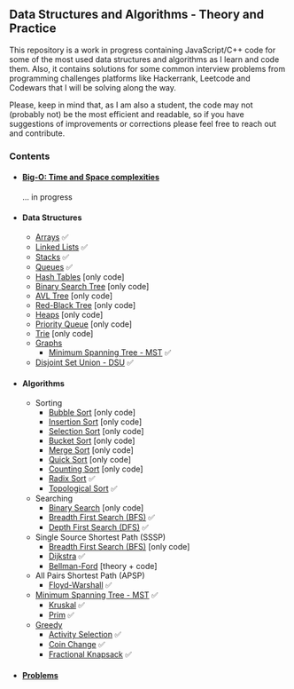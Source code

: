 ## Data Structures and Algorithms - Theory and Practice

This repository is a work in progress containing JavaScript/C++ code for some of the most used data structures and algorithms as I learn and code them. Also, it contains solutions for some common interview problems from programming challenges platforms like Hackerrank, Leetcode and Codewars that I will be solving along the way.

Please, keep in mind that, as I am also a student, the code may not (probably not) be the most efficient and readable, so if you have suggestions of improvements or corrections please feel free to reach out and contribute.

### Contents

- #### [Big-O: Time and Space complexities](/Big-O/README.md)
  ... in progress
- #### Data Structures
  - [Arrays](DataStructures/Array/README.md) :white_check_mark:
  - [Linked Lists](DataStructures/Linked%20List/README.md) :white_check_mark:
  - [Stacks](DataStructures/Stack/README.md) :white_check_mark:
  - [Queues](DataStructures/Queue/README.md) :white_check_mark:
  - [Hash Tables](DataStructures/Hash%20Table/README.md) [only code]
  - [Binary Search Tree](/DataStructures/Binary%20Search%20Tree/README.md) [only code]
  - [AVL Tree](/DataStructures/AVL%20Tree/README.md) [only code]
  - [Red-Black Tree](/DataStructures/Red-Black%20Tree/README.md) [only code]
  - [Heaps](/DataStructures/Heaps/README.md) [only code]
  - [Priority Queue](DataStructures/Priority%20Queue/README.md) [only code]
  - [Trie](DataStructures/Tries/README.md) [only code]
  - [Graphs](DataStructures/Graphs/README.md)
    - [Minimum Spanning Tree - MST](/DataStructures/Graphs/Minimum%20Spanning%20Tree/README.md) :white_check_mark:
  - [Disjoint Set Union - DSU](/DataStructures/Disjoint%20Set/README.md) :white_check_mark:
- #### Algorithms
  - Sorting
    - [Bubble Sort](/Algorithms/Sorting/Bubble%20Sort/README.md) [only code]
    - [Insertion Sort](/Algorithms/Sorting/Insertion%20Sort/README.md) [only code]
    - [Selection Sort](/Algorithms/Sorting/Selection%20Sort/README.md) [only code]
    - [Bucket Sort](/Algorithms/Sorting/Bucket%20Sort/README.md) [only code]
    - [Merge Sort](/Algorithms/Sorting/Merge%20Sort/README.md) [only code]
    - [Quick Sort](/Algorithms/Sorting/Quick%20Sort/README.md) [only code]
    - [Counting Sort](/Algorithms/Sorting/Counting%20Sort/README.md) [only code]
    - [Radix Sort](Algorithms/Sorting/Radix%20Sort/README.md) :white_check_mark:
    - [Topological Sort](Algorithms/Sorting/Topological%20Sort/README.md) :white_check_mark:
  - Searching
    - [Binary Search](/Algorithms/Searching/Binary%20Search/README.md) [only code]
    - [Breadth First Search (BFS)](Algorithms/Searching/Breadth%20First%20Search/README.md) :white_check_mark:
    - [Depth First Search (DFS)](Algorithms/Searching/Depth%20First%20Search/README.md) :white_check_mark:
  - Single Source Shortest Path (SSSP)
    - [Breadth First Search (BFS)](Algorithms/Shortest%20Path/Breadth%20First%20Search/README.md) [only code]
    - [Dijkstra](Algorithms/Shortest%20Path/Dijkstra/README.md) :white_check_mark:
    - [Bellman-Ford](Algorithms/Shortest%20Path/Bellman%20Ford/README.md) [theory + code]
  - All Pairs Shortest Path (APSP)
    - [Floyd-Warshall](Algorithms/Shortest%20Path/Floyd-Warshall/README.md) :white_check_mark:
  - [Minimum Spanning Tree - MST](/DataStructures/Graphs/Minimum%20Spanning%20Tree/README.md) :white_check_mark:
    - [Kruskal](/Algorithms/Minimum%20Spanning%20Tree/Kruskal/README.md) :white_check_mark:
    - [Prim](/Algorithms/Minimum%20Spanning%20Tree/Prim/README.md) :white_check_mark:
  - [Greedy](/Algorithms/Greedy/README.md)
    - [Activity Selection](/Algorithms/Greedy/Activity%20Selection/README.md) :white_check_mark:
    - [Coin Change](/Algorithms/Greedy/Coin%20Change/README.md) :white_check_mark:
    - [Fractional Knapsack](/Algorithms/Greedy/Fractional%20Knapsack/README.md) :white_check_mark:
- #### [Problems](/Problems/README.md)
